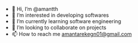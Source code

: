 - 👋 Hi, I’m @amantth
- 👀 I’m interested in developing softwares
- 🌱 I’m currently learning software engineering
- 💞️ I’m looking to collaborate on projects
- 📫 How to reach me amantarekegn01@gmail.com

<!---
amantth/amantth is a ✨ special ✨ repository because its `README.md` (this file) appears on your GitHub profile.
You can click the Preview link to take a look at your changes.
--->
